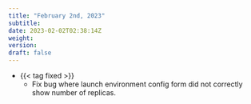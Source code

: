 ```yaml
---
title: "February 2nd, 2023"
subtitle:
date: 2023-02-02T02:38:14Z
weight:
version:
draft: false
---
```


- {{< tag fixed >}}
    - Fix bug where launch environment config form did not correctly show number of replicas.
